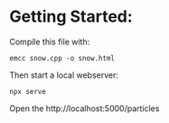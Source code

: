 # Getting Started:

Compile this file with:

```
emcc snow.cpp -o snow.html
```

Then start a local webserver:
```
npx serve
```

Open the http://localhost:5000/particles